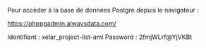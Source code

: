 Pour accèder à la base de données Postgre depuis le navigateur :

https://phppgadmin.alwaysdata.com/

Identifiant : xelar_project-list-ami
Password : 2fmjWLrf@YjVKBt